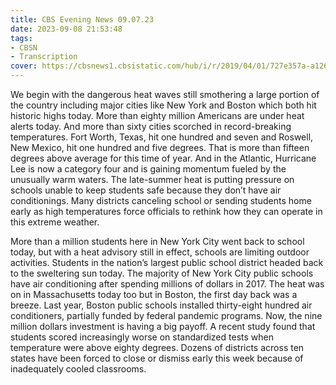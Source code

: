 ```yaml
---
title: CBS Evening News 09.07.23
date: 2023-09-08 21:53:48
tags:
- CBSN
- Transcription
cover: https://cbsnews1.cbsistatic.com/hub/i/r/2019/04/01/727e357a-a126-4138-a2c5-4d3222669d57/thumbnail/640x360/3ff2761028dc5c65cc4f07acd54bcd5c/cbsn2-logo-1920x1080.jpg
---
```

We begin with the dangerous heat waves still smothering a large portion of the country including major cities like New York and Boston which both hit historic highs today. More than eighty million Americans are under heat alerts today. And more than sixty cities scorched in record-breaking temperatures. Fort Worth, Texas, hit one hundred and seven and Roswell, New Mexico, hit one hundred and five degrees. That is more than fifteen degrees above average for this time of year. And in the Atlantic, Hurricane Lee is now a category four and is gaining momentum fueled by the unusually warm waters. The late-summer heat is putting pressure on schools unable to keep students safe because they don’t have air conditionings. Many districts canceling school or sending students home early as high temperatures force officials to rethink how they can operate in this extreme weather. 

More than a million students here in New York City went back to school today, but with a heat advisory still in effect, schools are limiting outdoor activities. Students in the nation’s largest public school district headed back to the sweltering sun today. The majority of New York City public schools have air conditioning after spending millions of dollars in 2017. The heat was on in Massachusetts today too but in Boston, the first day back was a breeze. Last year, Boston public schools installed thirty-eight hundred air conditioners, partially funded by federal pandemic programs. Now, the nine million dollars investment is having a big payoff. A recent study found that students scored increasingly worse on standardized tests when temperature were above eighty degrees. Dozens of districts across ten states have been forced to close or dismiss early this week because of inadequately cooled classrooms. 
